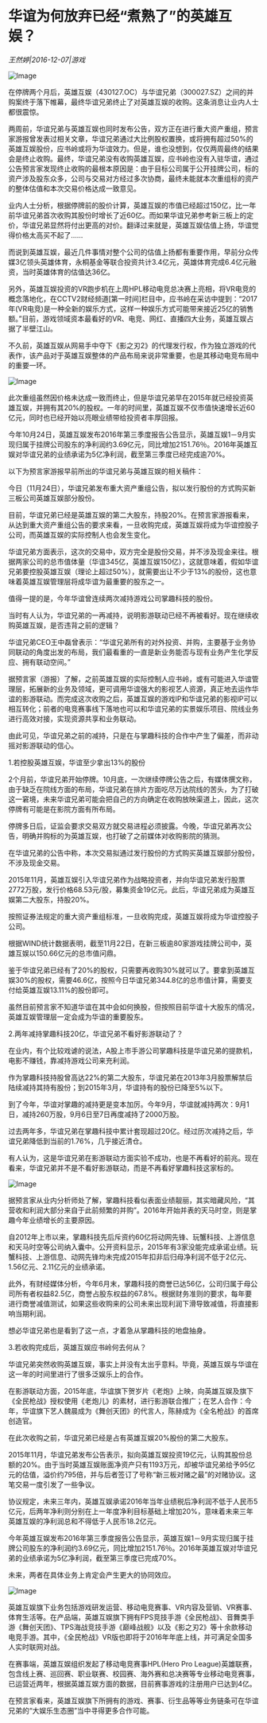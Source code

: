 # 华谊为何放弃已经“煮熟了”的英雄互娱？

*王然婷|2016-12-07|游戏*

![Image](http://si1.go2yd.com/get-image/0GI6v7IsQ5I)

在停牌两个月后，英雄互娱（430127.OC）与华谊兄弟（300027.SZ）之间的并购案终于落下帷幕，最终华谊兄弟终止了对英雄互娱的收购。这条消息让业内人士都很震惊。

两周前，华谊兄弟与英雄互娱也同时发布公告，双方正在进行重大资产重组，预言家游报曾发表过相关文章，华谊兄弟通过大比例股权置换，或将拥有超过50%的英雄互娱股份，应书岭或将为华谊效力。但是，谁也没想到，仅仅两周最终的结果会是终止收购。最终，华谊兄弟没有收购英雄互娱，应书岭也没有入驻华谊，通过公告预言家发现终止收购的最根本原因是：由于目标公司属于公开挂牌公司，标的资产涉及股东众多，公司与交易对方经过多次协商，最终未能就本次重组标的资产的整体估值和本次交易价格达成一致意见。

业内人士分析，根据停牌前的股价计算，英雄互娱的市值已经超过150亿，比一年前华谊兄弟首次收购其股份时增长了近60亿。而如果华谊兄弟参考新三板上的定价，华谊兄弟显然将付出更高的对价。翻译过来就是，英雄互娱估值上扬，华谊觉得价格太高买不起了……

而说到英雄互娱，最近几件事情对整个公司的估值上扬都有重要作用，早前分众传媒3亿领头英雄体育，永桐基金等联合投资共计3.4亿元，英雄体育完成6.4亿元融资，当时英雄体育的估值达36亿。

另外，英雄互娱投资的VR跑步机在上周HPL移动电竞总决赛上亮相，将VR电竞的概念落地化，在CCTV2财经频道[第一时间]栏目中，应书岭在采访中提到：“2017年(VR电竞)是一种全新的娱乐方式，这样一种娱乐方式可能带来接近25亿的销售额。”目前，游戏领域资本最看好的VR、电竞、网红、直播四大业务，英雄互娱占据了半壁江山。

不久前，英雄互娱从网易手中夺下《影之刃2》的代理发行权，作为独立游戏的代表作，该产品对于英雄互娱整体的产品布局来说非常重要，也是其移动电竞布局中的重要一环。

![Image](http://si1.go2yd.com/get-image/0GI6v8eRtY0)

此次重组虽然因价格未达成一致而终止，但是华谊兄弟早在2015年就已经投资英雄互娱，并拥有其20%的股权。一年的时间里，英雄互娱不仅市值快速增长近60亿元，同时也已经开始以亮眼业绩带给投资者丰厚回报。

今年10月24日，英雄互娱发布2016年第三季度报告公告显示，英雄互娱1－9月实现归属于挂牌公司股东的净利润约3.69亿元，同比增加2151.76％。2016年英雄互娱对华谊兄弟的业绩承诺为5亿净利润，截至第三季度已经完成逾70%。

以下为预言家游报早前所出的华谊兄弟与英雄互娱的相关稿件：

今日（11月24日），华谊兄弟发布重大资产重组公告，拟以发行股份的方式购买新三板公司英雄互娱部分股份。

目前，华谊兄弟已经是英雄互娱的第二大股东，持股20%。在预言家游报看来，从达到重大资产重组公告的要求来看，一旦收购完成，英雄互娱将成为华谊控股子公司，而英雄互娱的实际控制人也会发生变化。

华谊兄弟方面表示，这次的交易中，双方完全是股份交易，并不涉及现金来往。根据两家公司的总市值体量（华谊345亿，英雄互娱150亿），这就意味着，假如华谊兄弟要控股英雄互娱（理论上超过50%），就需要出让不少于13%的股份，这也意味着英雄互娱管理层将成华谊为最重要的股东之一。

值得一提的是，今年华谊曾连续两次减持游戏公司掌趣科技的股份。

当时有人认为，华谊兄弟的一再减持，说明影游联动已经不再被看好。现在继续收购英雄互娱，是否违背之前的逻辑？

华谊兄弟CEO王中磊曾表示：“华谊兄弟所有的对外投资、并购，主要基于业务协同联动的角度出发的布局，我们最看重的一直是新业务能否与现有业务产生化学反应、拥有联动空间。”

据预言家（游报）了解，之前英雄互娱的实际控制人应书岭，或有可能进入华谊管理层，拓展新的业务及领域，更可调用华谊强大的影视艺人资源，真正地去运作华谊的影游联动。而完成这次收购之后，英雄互娱的游戏IP和华谊兄弟的影视IP可以相互转化；前者的电竞赛事线下落地也可以和华谊兄弟的实景娱乐项目、院线业务进行高效对接，实现资源共享和业务联动。

由此可见，华谊兄弟之前的减持，只是在与掌趣科技的合作中产生了偏差，而非动摇对影游联动的信心。

1.若控股英雄互娱，华谊至少拿出13%的股份

2个月前，华谊兄弟开始停牌。10月底，一次继续停牌公告之后，有媒体撰文称，由于缺乏在院线方面的布局，华谊兄弟在排片方面吃尽万达院线的苦头，为了打破这一窘境，未来华谊兄弟可能会把自己的方向确定在收购放映渠道上，因此，这次停牌有可能是在影院方面有所布局。

停牌多日后，证监会要求交易双方就交易进程必须披露。今晚，华谊兄弟再次公告，明确并购标的为英雄互娱，也打破了之前媒体对收购影院的猜测。

在华谊兄弟的公告中称，本次交易拟通过发行股份的方式购买英雄互娱部分股份，不涉及现金交易。

2015年11月，英雄互娱引入华谊兄弟作为战略投资者，并向华谊兄弟发行股票2772万股，发行价格68.53元/股，募集资金19亿元。此后，华谊兄弟成为英雄互娱第二大股东，持股20%。

按照证券法规定的重大资产重组标准，一旦收购完成，英雄互娱将成为华谊控股子公司。

根据WIND统计数据表明，截至11月22日，在新三板逾80家游戏挂牌公司中，英雄互娱以150.66亿元的总市值问鼎。

鉴于华谊兄弟已经有了20%的股权，只需要再收购30%就可以了。要拿到英雄互娱30%的股权，需要46.6亿，按照今日华谊兄弟344.8亿的总市值计算，需要支付给英雄互娱13.11%的股份即可。

虽然目前预言家不知道华谊在其中会如何换股，但按照目前华谊十大股东的情况，英雄互娱管理层一定会成为华谊的重要股东。

2.两年减持掌趣科技20亿，华谊兄弟不看好影游联动了？

在业内，有个比较戏谑的说法，A股上市手游公司掌趣科技是华谊兄弟的提款机，电影不赚钱，靠减持游戏公司来充利润。

作为掌趣科技持股曾高达22%的第二大股东，华谊兄弟在2013年3月股票解禁后陆续减持其持有股份；到2015年3月，华谊持有的股份已降至5%以下。

到了今年，华谊对掌趣的减持更是变本加厉。今年9月，华谊就减持两次：9月1日，减持260万股，9月6日至7日再度减持了2000万股。

过去两年多，华谊兄弟在掌趣科技中累计套现超过20亿。经过历次减持之后，华谊兄弟降低到当前的1.76%，几乎接近清仓。

有人认为，这是华谊兄弟在影游联动方面实验不成功，也是不再看好的前兆。现在看来，华谊兄弟并不是不看好影游联动，而是不再看好掌趣科技这家标的。

![Image](http://si1.go2yd.com/get-image/0GI6vBPo46S)

据预言家从业内分析师处了解，掌趣科技看似表面业绩靓丽，其实暗藏风险，“其营收和利润大部分来自于此前频繁的并购”。2016年开始并表的天马时空，则是掌趣今年业绩增长的主要原因。

自2012年上市以来，掌趣科技先后斥资约60亿将动网先锋、玩蟹科技、上游信息和天马时空等公司纳入囊中。公开资料显示，2015年有3家没能完成承诺业绩。玩蟹科技、上游信息、动网先锋均未完成2015年扣非后归母净利润不低于2亿元、1.56亿元、2.11亿元的业绩承诺。

此外，有财经媒体分析，今年6月末，掌趣科技的商誉已达56亿，公司归属于母公司所有者权益82.5亿，商誉占股东权益的67.8%。根据财务准则的要求，每年要进行商誉减值测试，如果这些收购来的公司未来出现利润下滑导致减值，将直接影响当期利润。

想必华谊兄弟也是看到了这一点，才着急从掌趣科技的地盘抽身。

3.若收购完成后，英雄互娱应书岭何去何从？

华谊兄弟突然收购英雄互娱，事实上并没有太出乎意料。毕竟，英雄互娱与华谊在这一年的时间里进行了很多泛娱乐上的合作。

在影游联动方面，2015年底，华谊旗下贺岁片《老炮》上映，向英雄互娱及旗下《全民枪战》授权使用《老炮儿》的素材，进行影游联合推广；在艺人合作：今年，华谊旗下艺人魏晨成为《舞创天团》的代言人，陈赫成为《全名枪战》的首席创造官。

在此次收购之前，华谊兄弟已经是占有英雄互娱20%股份的第二大股东。

2015年11月，华谊兄弟发布公告表示，拟向英雄互娱投资19亿元，认购其股份总额的20%。由于当时英雄互娱账面净资产只有1193万元，却被华谊兄弟给予95亿元的估值，溢价约795倍，并与后者签订了号称“新三板对赌之最”的对赌协议。这笔交易一度引发了一些争议。

协议规定，未来三年内，英雄互娱承诺2016年当年业绩税后净利润不低于人民币5亿元，后两年净利则分别在上一年度净利目标基础上增加20%，意味着未来三年英雄互娱的净利润总和不得低于人民币18.2亿元。

今年英雄互娱发布2016年第三季度报告公告显示，英雄互娱1－9月实现归属于挂牌公司股东的净利润约3.69亿元，同比增加2151.76％。2016年英雄互娱对华谊兄弟的业绩承诺为5亿净利润，截至第三季度已完成70%。

未来，两者在具体业务上肯定会产生更大的协同效应。

![Image](http://si1.go2yd.com/get-image/0GI6vDLuMBE)

英雄互娱旗下业务包括游戏研发运营、移动电竞赛事、VR内容及营销、VR赛事、体育生活等。在产品端，英雄互娱旗下拥有FPS竞技手游《全民枪战》、音舞类手游《舞创天团》、TPS海战竞技手游《巅峰战舰》以及《影之刃2》等十余款移动电竞手游。其中，《全民枪战》VR版也即将于2016年年底上线，并可满足全国多人实时联网对战。

在赛事端，英雄互娱组织发起了移动电竞赛事HPL(Hero Pro League)英雄联赛，包含线上赛、巡回赛、职业联赛、校园赛、海外赛和总决赛等专业移动电竞赛事，已运营近两年，根据英雄互娱方面的数据，目前赛事游戏的注册用户已达到4亿。

在预言家看来，英雄互娱旗下所拥有的游戏、赛事、衍生品等等业务链条可在华谊兄弟的“大娱乐生态圈”当中寻得更多合作可能。

